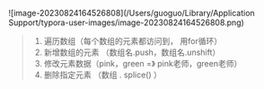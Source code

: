 ![image-20230824164526808](/Users/guoguo/Library/Application Support/typora-user-images/image-20230824164526808.png)

> 1. 遍历数组（每个数组的元素都访问到， 用for循环）
> 2. 新增数组的元素 （数组名.push，数组名.unshift）
> 3. 修改元素数据（pink，green =》 pink老师，green老师）
> 4. 删除指定元素 （数组 . splice() ）